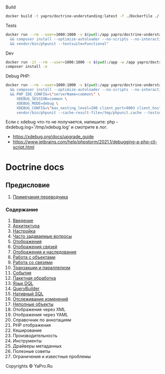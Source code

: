 Build
```sh
docker build -t yapro/doctrine-understanding:latest -f ./Dockerfile ./
```

Tests
```sh
docker run --rm --user=1000:1000 -v $(pwd):/app yapro/doctrine-understanding:latest bash -c "cd /app \
  && composer install --optimize-autoloader --no-scripts --no-interaction \
  && vendor/bin/phpunit --testsuite=Functional"
```

Dev
```sh
docker run -it --rm --user=1000:1000 -v $(pwd):/app -w /app yapro/doctrine-understanding:latest bash
composer install -o
```

Debug PHP:
```sh
docker run --rm --user=1000:1000 -v $(pwd):/app yapro/doctrine-understanding:latest bash -c "cd /app \
  && composer install --optimize-autoloader --no-scripts --no-interaction \
  && PHP_IDE_CONFIG=\"serverName=common\" \
     XDEBUG_SESSION=common \
     XDEBUG_MODE=debug \
     XDEBUG_CONFIG=\"max_nesting_level=200 client_port=9003 client_host=172.16.30.130\" \
     vendor/bin/phpunit --cache-result-file=/tmp/phpunit.cache --testsuite=Functional"
```
Если с xdebug что-то не получается, напишите: php -dxdebug.log='/tmp/xdebug.log' и смотрите в лог.

- https://xdebug.org/docs/upgrade_guide
- https://www.jetbrains.com/help/phpstorm/2021.1/debugging-a-php-cli-script.html

# Doctrine docs

## Предисловие

1.  [Примечания переводчика](docs/translator-note.md "Примечания переводчика")

### Содержание

1.  [Введение](docs/introduction.md "Введение")
2.  [Архитектура](docs/architecture.md "Архитектура")
3.  [Настройка](docs/configuration.md "Настройка")
4.  [Часто задаваемые вопросы](docs/faq.md "Часто задаваемые вопросы")
5.  [Отображения](docs/basic-mapping.md "Отображения")
6.  [Отображения связей](docs/association-mapping.md "Отображение связей")
7.  [Отображения и наследование](docs/inheritance-mapping.md "Отображения и наследование")
8.  [Работа с объектами](docs/working-with-objects.md "Работа с объектами")
9.  [Работа со связями](docs/working-with-associations.md "Работа со связями")
10. [Транзакции и параллелизм](docs/transactions-and-concurrency.md "Транзакции и параллелизм")
11.  [События](docs/events.md "События")
12.  [Пакетная обработка](docs/batch-processing.md "Пакетная обработка")
13.  [Язык DQL](docs/dql-doctrine-query-language.md "Язык DQL – Doctrine Query Language")
14.  [QueryBuilder](docs/query-builder.md "Создание запросов с помощью QueryBuilder")
15.  [Нативный SQL](docs/native-sql.md "Нативный SQL")
16.  [Отслеживание изменений](docs/change-tracking-policies.md "Отслеживание изменений")
17.  [Неполные объекты](docs/partial-objects.md "Неполные объекты")
18.  Отображения через XML
19.  Отображения через YAML
20.  Справочник по аннотациям
21.  PHP отображения
22.  Кеширование
23.  Производительность
24.  Инструменты
25.  Драйверы метаданных
26.  Полезные советы
27.  Ограничения и известные проблемы

Copyrights © YaPro.Ru
